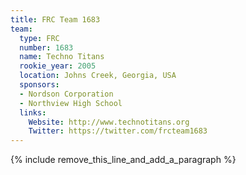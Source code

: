 ```yaml
---
title: FRC Team 1683
team:
  type: FRC
  number: 1683
  name: Techno Titans
  rookie_year: 2005
  location: Johns Creek, Georgia, USA
  sponsors:
  - Nordson Corporation
  - Northview High School
  links:
    Website: http://www.technotitans.org
    Twitter: https://twitter.com/frcteam1683
---
```


{% include remove_this_line_and_add_a_paragraph %}
